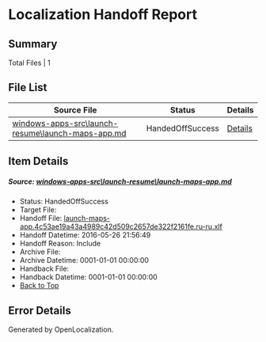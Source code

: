 # <a name='report-top'></a> Localization Handoff Report

## Summary
 Total Files | 1

## File List
 Source File | Status | Details 
 ----------- | ------ | ------- 
 [windows-apps-src\launch-resume\launch-maps-app.md](https://github.com/Microsoft/windows-apps/blob/dda8ca956dd3a01958a0270966f0e116a0d0ca7f/windows-apps-src/launch-resume/launch-maps-app.md) | HandedOffSuccess | [Details](#8bc7b2e448bbbab4cf1e56f117db2fc11d8da88c2941)

## Item Details
##### <a name='8bc7b2e448bbbab4cf1e56f117db2fc11d8da88c2941'></a> Source: [windows-apps-src\launch-resume\launch-maps-app.md](https://github.com/Microsoft/windows-apps/blob/dda8ca956dd3a01958a0270966f0e116a0d0ca7f/windows-apps-src/launch-resume/launch-maps-app.md)
* Status: HandedOffSuccess
* Target File: 
* Handoff File: [launch-maps-app.4c53ae19a43a4989c42d509c2657de322f2161fe.ru-ru.xlf](https://github.com/Microsoft/WDG.handoff/blob/ebb88fa06795b64b1f779a670a18249c0f964017/ol-handoff/Microsoft/windows-apps.ru-ru/master/launch-maps-app.4c53ae19a43a4989c42d509c2657de322f2161fe.ru-ru.xlf)
* Handoff Datetime: 2016-05-26 21:56:49
* Handoff Reason: Include
* Archive File: 
* Archive Datetime: 0001-01-01 00:00:00
* Handback File: 
* Handback Datetime: 0001-01-01 00:00:00
* [Back to Top](#report-top)


## Error Details

Generated by OpenLocalization.
